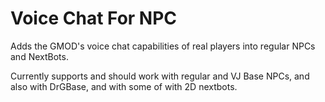 # Voice Chat For NPC
Adds the GMOD's voice chat capabilities of real players into regular NPCs and NextBots. 

Currently supports and should work with regular and VJ Base NPCs, and also with DrGBase, and with some of with 2D nextbots.
